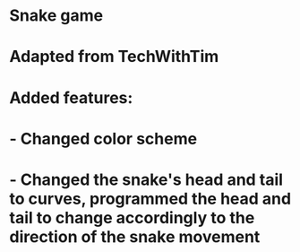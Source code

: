# Snake game
# Adapted from TechWithTim
# Added features:
#   - Changed color scheme 
#   - Changed the snake's head and tail to curves, programmed the head and tail to change accordingly to the direction of the snake movement